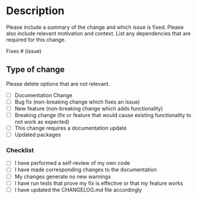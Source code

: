# Description

Please include a summary of the change and which issue is fixed. Please also include relevant motivation and context. List any dependencies that are required for this change.

Fixes # (issue)

## Type of change

Please delete options that are not relevant.

- [ ] Documentation Change
- [ ] Bug fix (non-breaking change which fixes an issue)
- [ ] New feature (non-breaking change which adds functionality)
- [ ] Breaking change (fix or feature that would cause existing functionality to not work as expected)
- [ ] This change requires a documentation update
- [ ] Updated packages

### Checklist

- [ ] I have performed a self-review of my own code
- [ ] I have made corresponding changes to the documentation
- [ ] My changes generate no new warnings
- [ ] I have run tests that prove my fix is effective or that my feature works
- [ ] I have updated the CHANGELOG.md file accordingly
